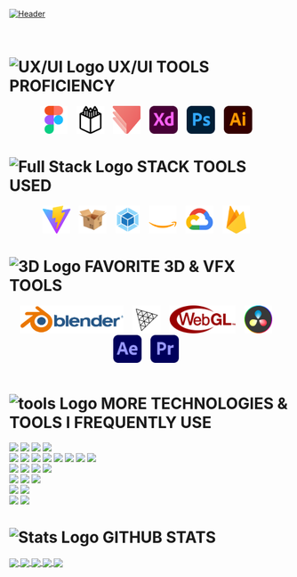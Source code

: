 [![Header](https://user-images.githubusercontent.com/46301974/226798112-abd4fb51-1b3a-4891-ae46-183f62e7082b.svg "Header")](https://frankdufaux.com/)



<br/>

<table border="0"><tr><tr valign="top" width="33%">

# <img src="https://user-images.githubusercontent.com/46301974/226538734-33381dbe-9d72-42e7-980a-bf6db54fe16e.svg" alt="UX/UI Logo" height="35" />&nbsp;UX/UI TOOLS PROFICIENCY
<div align="center">
<img src="https://github.com/vjmindlab/vjmindlab/blob/7f71e5beba1a7ab3cc67e010e1bd44cc44136a6e/assets/Figma-logo.svg" alt="Figma" height="50" />&nbsp;&nbsp;&nbsp;
<img src="https://github.com/vjmindlab/vjmindlab/blob/7f71e5beba1a7ab3cc67e010e1bd44cc44136a6e/assets/penpot-logo.svg" alt="Penpot" height="50" />&nbsp;&nbsp;&nbsp;
<img src="https://github.com/vjmindlab/vjmindlab/blob/7f71e5beba1a7ab3cc67e010e1bd44cc44136a6e/assets/protopie_logo.svg" alt="Protopie" height="50" />&nbsp;&nbsp;&nbsp;
<img src="https://github.com/vjmindlab/vjmindlab/blob/7f71e5beba1a7ab3cc67e010e1bd44cc44136a6e/assets/Adobe_XD_icon.svg" alt="Adobe XD" height="50" />&nbsp;&nbsp;&nbsp;  
<img src="https://github.com/vjmindlab/vjmindlab/blob/7f71e5beba1a7ab3cc67e010e1bd44cc44136a6e/assets/Photoshop_icon.svg" alt="Photoshop" height="50" />&nbsp;&nbsp;&nbsp;  
<img src="https://github.com/vjmindlab/vjmindlab/blob/9deb6a5dda3f7937a6ec4a2ab8df91e6a8cac26a/assets/Illustrator_icon.svg" alt="Illustrator" height="50" />&nbsp;&nbsp;&nbsp;
</div>

</tr>
<tr valign="top" width="33%">

# <img src="https://user-images.githubusercontent.com/46301974/226540471-0fcb72dd-6c2e-4417-b98b-6e2d2979dd2a.svg" alt="Full Stack Logo" height="35" />&nbsp;STACK TOOLS USED
<div align="center">
<img src="https://github.com/vjmindlab/vjmindlab/blob/9deb6a5dda3f7937a6ec4a2ab8df91e6a8cac26a/assets/vite_logo.svg" alt="Vite" height="50" />&nbsp;&nbsp;&nbsp;
<img src="https://github.com/vjmindlab/vjmindlab/blob/9deb6a5dda3f7937a6ec4a2ab8df91e6a8cac26a/assets/parcel_logo.svg" alt="Parcel" height="50" />&nbsp;&nbsp;&nbsp;
<img src="https://github.com/vjmindlab/vjmindlab/blob/9deb6a5dda3f7937a6ec4a2ab8df91e6a8cac26a/assets/webpack_logo.svg" alt="WebPack" height="50" />&nbsp;&nbsp;&nbsp;
<img src="https://github.com/vjmindlab/vjmindlab/blob/6ffb452b70a3834e2b52b070bb4f7806eb9e19d4/assets/Amazon_Web_Services_Logo.svg" alt="Amazon Web Services" height="50" />&nbsp;&nbsp;&nbsp;
<img src="https://github.com/vjmindlab/vjmindlab/blob/9deb6a5dda3f7937a6ec4a2ab8df91e6a8cac26a/assets/Google_Cloud_logo.svg" alt="Google Cloud" height="50" />&nbsp;&nbsp;&nbsp;
<img src="https://github.com/vjmindlab/vjmindlab/blob/9deb6a5dda3f7937a6ec4a2ab8df91e6a8cac26a/assets/Firebase_Logo.svg" alt="Firebase" height="50" />&nbsp;&nbsp;&nbsp;
</div>

</tr>
<tr valign="top" width="33%">

# <img src="https://user-images.githubusercontent.com/46301974/226540811-8a3e01a0-3761-4c0f-ad46-0dfdef0dffaa.svg" alt="3D Logo" height="35" />&nbsp;FAVORITE 3D & VFX TOOLS
<div align="center">
<img src="https://github.com/vjmindlab/vjmindlab/blob/9deb6a5dda3f7937a6ec4a2ab8df91e6a8cac26a/assets/Logo_Blender.svg" alt="Blender" height="50" />&nbsp;&nbsp;&nbsp;
<img src="https://github.com/vjmindlab/vjmindlab/blob/9deb6a5dda3f7937a6ec4a2ab8df91e6a8cac26a/assets/Three.js_Icon.svg" alt="Three.js" height="50" />&nbsp;&nbsp;&nbsp;
<img src="https://github.com/vjmindlab/vjmindlab/blob/9deb6a5dda3f7937a6ec4a2ab8df91e6a8cac26a/assets/WebGL_Logo.svg" alt="WebGL" height="50" />&nbsp;&nbsp;&nbsp;
<img src="https://github.com/vjmindlab/vjmindlab/blob/9deb6a5dda3f7937a6ec4a2ab8df91e6a8cac26a/assets/DaVinci_Resolve_logo.svg" alt="DaVinci Resolve" height="50" />&nbsp;&nbsp;&nbsp;
<img src="https://github.com/vjmindlab/vjmindlab/blob/9deb6a5dda3f7937a6ec4a2ab8df91e6a8cac26a/assets/Adobe_After_Effects.svg" alt="After Effects" height="50" />&nbsp;&nbsp;&nbsp;
<img src="https://github.com/vjmindlab/vjmindlab/blob/9deb6a5dda3f7937a6ec4a2ab8df91e6a8cac26a/assets/Adobe_Premiere.svg" alt="Adobe Premiere" height="50" />&nbsp;&nbsp;&nbsp;
</div>

</tr>
</tr></table>


# <img src="https://user-images.githubusercontent.com/46301974/226543535-25b46e57-7dea-4372-9ada-31cc16cfa503.svg" alt="tools Logo" height="35" />&nbsp;MORE TECHNOLOGIES & TOOLS I FREQUENTLY USE

![](https://img.shields.io/badge/Editor-Visual_Studio-informational?style=for-the-badge&logo=visualstudiocode&logoColor=white&color=ff9a47)
![](https://img.shields.io/badge/Editor-Sublime_Text-informational?style=for-the-badge&logo=sublimetext&logoColor=white&color=ff9a47)
![](https://img.shields.io/badge/Editor-Eclipse_IDE-informational?style=for-the-badge&logo=eclipseide&logoColor=white&color=ff9a47)
![](https://img.shields.io/badge/Editor-ESLint-informational?style=for-the-badge&logo=eslint&logoColor=white&color=ff9a47)
<br/>
![](https://img.shields.io/badge/Code-HTML-informational?style=for-the-badge&logo=html&logoColor=white)
![](https://img.shields.io/badge/Code-CSS-informational?style=for-the-badge&logo=css&logoColor=white)
![](https://img.shields.io/badge/Code-SCSS-informational?style=for-the-badge&logo=scss&logoColor=white)
![](https://img.shields.io/badge/Code-JavaScript-informational?style=for-the-badge&logo=javascript&logoColor=white)
![](https://img.shields.io/badge/Code-three.js-informational?style=for-the-badge&logo=three.js&logoColor=white)
![](https://img.shields.io/badge/Code-WebGL-informational?style=for-the-badge&logo=webgl&logoColor=white)
![](https://img.shields.io/badge/Code-A_Frame-informational?style=for-the-badge&logo=aframe&logoColor=white)
![](https://img.shields.io/badge/Code-GreenSock-informational?style=for-the-badge&logo=greensock&logoColor=white)
<br/>
![](https://img.shields.io/badge/Cloud-AWS-informational?style=for-the-badge&logo=amazonaws&logoColor=white&color=2bbc8a)
![](https://img.shields.io/badge/Cloud-Firebase-informational?style=for-the-badge&logo=firebase&logoColor=white&color=2bbc8a)
![](https://img.shields.io/badge/Cloud-Google_Cloud-informational?style=for-the-badge&logo=googlecloud&logoColor=white&color=2bbc8a)
![](https://img.shields.io/badge/Cloud-cPanel-informational?style=for-the-badge&logo=cpanel&logoColor=white&color=2bbc8a)
<br/>
![](https://img.shields.io/badge/Bundler-Vite-informational?style=for-the-badge&logo=vite&logoColor=white&color=b847ff)
![](https://img.shields.io/badge/Bundler-Webpack-informational?style=for-the-badge&logo=webpack&logoColor=white&color=b847ff)
![](https://img.shields.io/badge/Bundler-Parcel-informational?style=for-the-badge&logo=hackthebox&logoColor=white&color=b847ff)
<br/>
![](https://img.shields.io/badge/Runtime-Node.js-informational?style=for-the-badge&logo=node.js&logoColor=white&color=f7ff69)
![](https://img.shields.io/badge/Runtime-Bun-informational?style=for-the-badge&logo=bun&logoColor=white&color=f7ff69)
<br/>
![](https://img.shields.io/badge/Registry-NPM-informational?style=for-the-badge&logo=npm&logoColor=white&color=6bfff0)
![](https://img.shields.io/badge/Registry-Curl-informational?style=for-the-badge&logo=curl&logoColor=white&color=6bfff0)

# <img src="https://user-images.githubusercontent.com/46301974/226542486-9e7c70d6-4f7c-44bb-a017-05b3135f5474.svg" alt="Stats Logo" height="35" />&nbsp;GITHUB STATS

<a href="https://github.com/vjmindlab">
  <img align="center" src="https://github-readme-stats-sigma-five.vercel.app/api?username=vjmindlab&show_icons=true&card_width=400&line_height=27&count_private=true&include_all_commits&title_color=ffffff&text_color=c9cacc&icon_color=2bbc8a&bg_color=1d1f21" />
</a>
 
 
<a href="https://github.com/vjmindlab">
  <img align="center" src="https://github-readme-stats-sigma-five.vercel.app/api/top-langs/?username=vjmindlab&&hide=html,less,tex&title_color=ffffff&text_color=c9cacc&icon_color=2bbc8a&bg_color=1d1f21&langs_count=3" />
</a>

  <a href="https://github.com/vjmindlab/Frank-3D-three.js">
  <img align="center" src="https://github-readme-stats-sigma-five.vercel.app/api/pin/?username=vjmindlab&repo=Frank-3D-three.js&title_color=ffffff&text_color=c9cacc&icon_color=2bbc8a&bg_color=1d1f21" />
</a>

  <a href="https://github.com/vjmindlab/threejs-tests">
  <img align="center" src="https://github-readme-stats-sigma-five.vercel.app/api/pin/?username=vjmindlab&repo=threejs-tests&title_color=ffffff&text_color=c9cacc&icon_color=2bbc8a&bg_color=1d1f21" />
</a>

  <a href="https://github.com/vjmindlab/Taktical-Studio-Website">
  <img align="center" src="https://github-readme-stats-sigma-five.vercel.app/api/pin/?username=vjmindlab&repo=Taktical-Studio-Website&title_color=ffffff&text_color=c9cacc&icon_color=2bbc8a&bg_color=1d1f21" />
</a>

